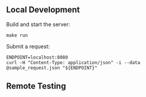 
## Local Development
Build and start the server:
```
make run
```

Submit a request:
```
ENDPOINT=localhost:8080
curl -H "Content-Type: application/json" -i --data @sample_request.json "${ENDPOINT}"
```

## Remote Testing